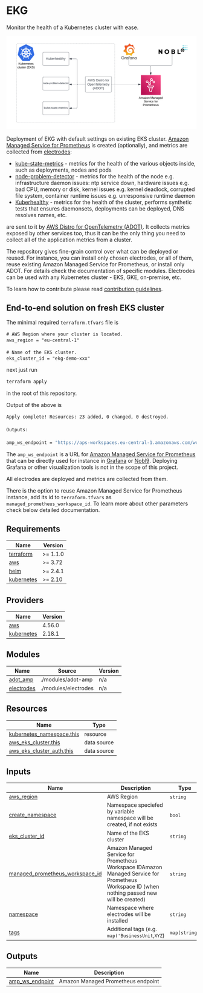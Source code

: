 # EKG

Monitor the health of a Kubernetes cluster with ease.

![diagram](./diagram.png)

Deployment of EKG with default settings on existing EKS cluster. [Amazon Managed Service for Prometheus](https://aws.amazon.com/prometheus/)
is created (optionally), and metrics are collected from [electrodes](./modules/electrodes):

- [kube-state-metrics](modules/electrodes/kube-state-metrics/README.md) - metrics for the health of the various objects inside, such as
    deployments, nodes and pods
- [node-problem-detector](modules/electrodes/node-problem-detector/README.md) - metrics for the health of the node e.g. infrastructure daemon
    issues: ntp service down, hardware issues e.g. bad CPU, memory or disk, kernel issues e.g. kernel deadlock, corrupted file system, container
    runtime issues e.g. unresponsive runtime daemon
- [Kuberhealthy](modules/electrodes/kuberhealthy/README.md) - metrics for the health of the cluster, performs synthetic tests that ensures daemonsets,
    deployments can be deployed, DNS resolves names, etc.

are sent to it by
[AWS Distro for OpenTelemetry (ADOT)](https://aws-otel.github.io/). It collects metrics exposed by other services too,
thus it can be the only thing you need to collect all of the application metrics from a cluster.

The repository gives fine-grain control over what can be deployed or reused. For instance, you can install only
chosen electrodes, or all of them, reuse existing Amazon Managed Service for Prometheus, or install only ADOT.
For details check the documentation of specific modules. Electrodes can be used with any Kubernetes cluster - EKS,
GKE, on-premise, etc.

To learn how to contribute please read [contribution guidelines](./CONTRIBUTING.md).

## End-to-end solution on fresh EKS cluster

The minimal required `terraform.tfvars` file is

```hcl
# AWS Region where your cluster is located.
aws_region = "eu-central-1"

# Name of the EKS cluster.
eks_cluster_id = "ekg-demo-xxx"
```

next just run

```sh
terraform apply
```

in the root of this repository.

Output of the above is

```sh
Apply complete! Resources: 23 added, 0 changed, 0 destroyed.

Outputs:

amp_ws_endpoint = "https://aps-workspaces.eu-central-1.amazonaws.com/workspaces/ws-ec700b72-6a7a-4367-9dea-0dd2f0e943d3/"
```

The `amp_ws_endpoint` is a URL for [Amazon Managed Service for Prometheus](https://aws.amazon.com/prometheus/) that can be
directly used for instance in [Grafana](https://grafana.com/) or [Nobl9](https://www.nobl9.com/). Deploying Grafana or
other visualization tools is not in the scope of this project.

All electrodes are deployed and metrics are collected from them.

There is the option to reuse Amazon Managed Service for Prometheus instance, add its id to
`terraform.tfvars` as `managed_prometheus_workspace_id`. To learn more about other parameters check below detailed documentation.

<!-- BEGIN_TF_DOCS -->
## Requirements

| Name | Version |
|------|---------|
| <a name="requirement_terraform"></a> [terraform](#requirement\_terraform) | >= 1.1.0 |
| <a name="requirement_aws"></a> [aws](#requirement\_aws) | >= 3.72 |
| <a name="requirement_helm"></a> [helm](#requirement\_helm) | >= 2.4.1 |
| <a name="requirement_kubernetes"></a> [kubernetes](#requirement\_kubernetes) | >= 2.10 |

## Providers

| Name | Version |
|------|---------|
| <a name="provider_aws"></a> [aws](#provider\_aws) | 4.56.0 |
| <a name="provider_kubernetes"></a> [kubernetes](#provider\_kubernetes) | 2.18.1 |

## Modules

| Name | Source | Version |
|------|--------|---------|
| <a name="module_adot_amp"></a> [adot\_amp](#module\_adot\_amp) | ./modules/adot-amp | n/a |
| <a name="module_electrodes"></a> [electrodes](#module\_electrodes) | ./modules/electrodes | n/a |

## Resources

| Name | Type |
|------|------|
| [kubernetes_namespace.this](https://registry.terraform.io/providers/hashicorp/kubernetes/latest/docs/resources/namespace) | resource |
| [aws_eks_cluster.this](https://registry.terraform.io/providers/hashicorp/aws/latest/docs/data-sources/eks_cluster) | data source |
| [aws_eks_cluster_auth.this](https://registry.terraform.io/providers/hashicorp/aws/latest/docs/data-sources/eks_cluster_auth) | data source |

## Inputs

| Name | Description | Type | Default | Required |
|------|-------------|------|---------|:--------:|
| <a name="input_aws_region"></a> [aws\_region](#input\_aws\_region) | AWS Region | `string` | n/a | yes |
| <a name="input_create_namespace"></a> [create\_namespace](#input\_create\_namespace) | Namespace speciefed by variable namespace will be created, if not exists | `bool` | `true` | no |
| <a name="input_eks_cluster_id"></a> [eks\_cluster\_id](#input\_eks\_cluster\_id) | Name of the EKS cluster | `string` | n/a | yes |
| <a name="input_managed_prometheus_workspace_id"></a> [managed\_prometheus\_workspace\_id](#input\_managed\_prometheus\_workspace\_id) | Amazon Managed Service for Prometheus Workspace IDAmazon Managed Service for Prometheus Workspace ID (when nothing passed new will be created) | `string` | `""` | no |
| <a name="input_namespace"></a> [namespace](#input\_namespace) | Namespace where electrodes will be installed | `string` | `"ekg-monitoring"` | no |
| <a name="input_tags"></a> [tags](#input\_tags) | Additional tags (e.g. `map('BusinessUnit`,`XYZ`) | `map(string)` | `{}` | no |

## Outputs

| Name | Description |
|------|-------------|
| <a name="output_amp_ws_endpoint"></a> [amp\_ws\_endpoint](#output\_amp\_ws\_endpoint) | Amazon Managed Prometheus endpoint |
<!-- END_TF_DOCS -->
